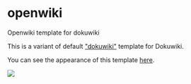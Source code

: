 openwiki
========

Openwiki template for dokuwiki

This is a variant of default ["dokuwiki"](http://dokuwiki.org) template for Dokuwiki.

You can see the appearance of this template [here](http://openwiki.kr).

![](https://raw.githubusercontent.com/dryoo/openwiki/master/thumb.jpg)


